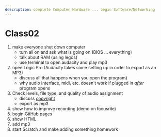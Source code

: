 ```yaml
---
description: complete Computer Hardware ... begin Software/Networking
---
```


# Class02

1. make everyone shut down computer
   * turn all on and ask what is going on \(BIOS ... everything\)
   * talk about RAM \(using legos\)
   * use terminal to open audacity and play mp3
2. open Logic Pro \(Audacity takes some setting up in order to export as an MP3\)
   * discuss all that happens when you open the program\)
   * why audio interface, midi, etc. doesn't work if plugged in _after_ program opens
3. Check levels, file type, and quality of audio assignment
   * discuss [copyright](../units/copyright-and-licensing/)
   * export as mp3
4. show how to improve recording \(demo on focusrite\)
5. begin GitHub pages
6. show HTML
7. add mp3
8. start Scratch and make adding something homework


